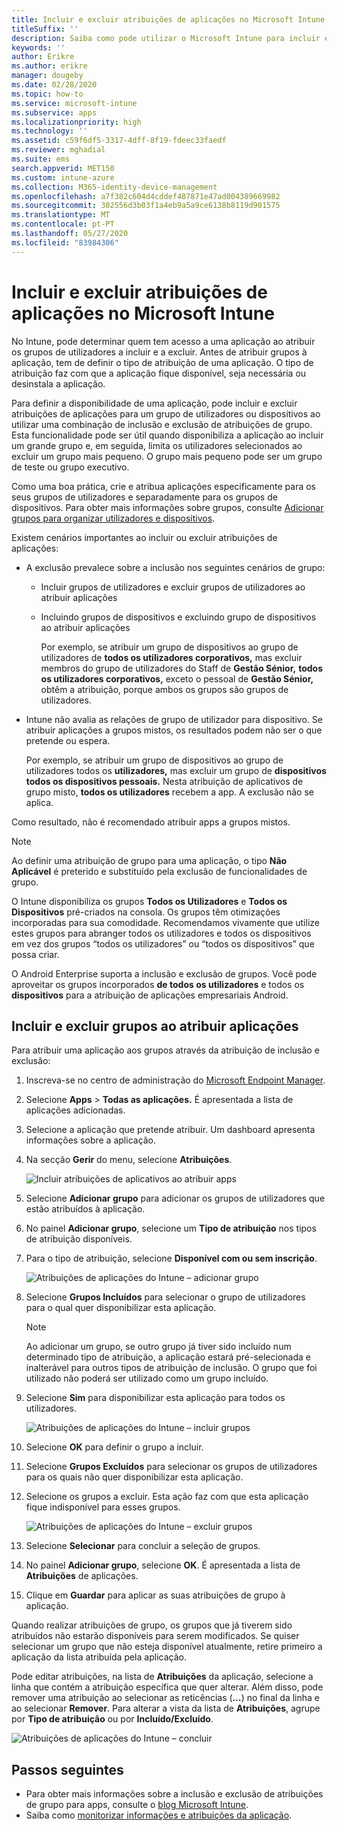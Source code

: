 ```yaml
---
title: Incluir e excluir atribuições de aplicações no Microsoft Intune
titleSuffix: ''
description: Saiba como pode utilizar o Microsoft Intune para incluir e excluir atribuições de aplicações.
keywords: ''
author: Erikre
ms.author: erikre
manager: dougeby
ms.date: 02/28/2020
ms.topic: how-to
ms.service: microsoft-intune
ms.subservice: apps
ms.localizationpriority: high
ms.technology: ''
ms.assetid: c59f6df5-3317-4dff-8f19-fdeec33faedf
ms.reviewer: mghadial
ms.suite: ems
search.appverid: MET150
ms.custom: intune-azure
ms.collection: M365-identity-device-management
ms.openlocfilehash: a7f382c604d4cddef487871e47ad004389669982
ms.sourcegitcommit: 302556d3b03f1a4eb9a5a9ce6138b8119d901575
ms.translationtype: MT
ms.contentlocale: pt-PT
ms.lasthandoff: 05/27/2020
ms.locfileid: "83984306"
---
```

# <a name="include-and-exclude-app-assignments-in-microsoft-intune"></a>Incluir e excluir atribuições de aplicações no Microsoft Intune

No Intune, pode determinar quem tem acesso a uma aplicação ao atribuir os grupos de utilizadores a incluir e a excluir. Antes de atribuir grupos à aplicação, tem de definir o tipo de atribuição de uma aplicação. O tipo de atribuição faz com que a aplicação fique disponível, seja necessária ou desinstala a aplicação. 

Para definir a disponibilidade de uma aplicação, pode incluir e excluir atribuições de aplicações para um grupo de utilizadores ou dispositivos ao utilizar uma combinação de inclusão e exclusão de atribuições de grupo. Esta funcionalidade pode ser útil quando disponibiliza a aplicação ao incluir um grande grupo e, em seguida, limita os utilizadores selecionados ao excluir um grupo mais pequeno. O grupo mais pequeno pode ser um grupo de teste ou grupo executivo. 

Como uma boa prática, crie e atribua aplicações especificamente para os seus grupos de utilizadores e separadamente para os grupos de dispositivos. Para obter mais informações sobre grupos, consulte [Adicionar grupos para organizar utilizadores e dispositivos](../fundamentals/groups-add.md).  

Existem cenários importantes ao incluir ou excluir atribuições de aplicações:

- A exclusão prevalece sobre a inclusão nos seguintes cenários de grupo:
  - Incluir grupos de utilizadores e excluir grupos de utilizadores ao atribuir aplicações
  - Incluindo grupos de dispositivos e excluindo grupo de dispositivos ao atribuir aplicações

    Por exemplo, se atribuir um grupo de dispositivos ao grupo de utilizadores de **todos os utilizadores corporativos,** mas excluir membros do grupo de utilizadores do Staff de **Gestão Sénior,** **todos os utilizadores corporativos,** exceto o pessoal de **Gestão Sénior,** obtêm a atribuição, porque ambos os grupos são grupos de utilizadores.
- Intune não avalia as relações de grupo de utilizador para dispositivo. Se atribuir aplicações a grupos mistos, os resultados podem não ser o que pretende ou espera.

    Por exemplo, se atribuir um grupo de dispositivos ao grupo de utilizadores todos os **utilizadores,** mas excluir um grupo de **dispositivos todos os dispositivos pessoais.** Nesta atribuição de aplicativos de grupo misto, **todos os utilizadores** recebem a app. A exclusão não se aplica.

Como resultado, não é recomendado atribuir apps a grupos mistos.

> [!NOTE]
> Ao definir uma atribuição de grupo para uma aplicação, o tipo **Não Aplicável** é preterido e substituído pela exclusão de funcionalidades de grupo. 
>
> O Intune disponibiliza os grupos **Todos os Utilizadores** e **Todos os Dispositivos** pré-criados na consola. Os grupos têm otimizações incorporadas para sua comodidade. Recomendamos vivamente que utilize estes grupos para abranger todos os utilizadores e todos os dispositivos em vez dos grupos “todos os utilizadores” ou “todos os dispositivos” que possa criar.  
>
> O Android Enterprise suporta a inclusão e exclusão de grupos. Você pode aproveitar os grupos incorporados **de todos os utilizadores** e todos os **dispositivos** para a atribuição de aplicações empresariais Android. 

## <a name="include-and-exclude-groups-when-assigning-apps"></a>Incluir e excluir grupos ao atribuir aplicações

Para atribuir uma aplicação aos grupos através da atribuição de inclusão e exclusão:

1. Inscreva-se no centro de administração do [Microsoft Endpoint Manager](https://go.microsoft.com/fwlink/?linkid=2109431).
2. Selecione **Apps**  >  **Todas as aplicações.** É apresentada a lista de aplicações adicionadas.
3. Selecione a aplicação que pretende atribuir. Um dashboard apresenta informações sobre a aplicação.
4. Na secção **Gerir** do menu, selecione **Atribuições**.

    ![Incluir atribuições de aplicativos ao atribuir apps](./media/apps-inc-exl-assignments/apps-inc-exl-01.png)

5. Selecione **Adicionar grupo** para adicionar os grupos de utilizadores que estão atribuídos à aplicação. 
6. No painel **Adicionar grupo**, selecione um **Tipo de atribuição** nos tipos de atribuição disponíveis.
7. Para o tipo de atribuição, selecione **Disponível com ou sem inscrição**.

    ![Atribuições de aplicações do Intune – adicionar grupo](./media/apps-inc-exl-assignments/apps-inc-exl-02.png)
8. Selecione **Grupos Incluídos** para selecionar o grupo de utilizadores para o qual quer disponibilizar esta aplicação.

    > [!NOTE]
    > Ao adicionar um grupo, se outro grupo já tiver sido incluído num determinado tipo de atribuição, a aplicação estará pré-selecionada e inalterável para outros tipos de atribuição de inclusão. O grupo que foi utilizado não poderá ser utilizado como um grupo incluído.

9. Selecione **Sim** para disponibilizar esta aplicação para todos os utilizadores.

    ![Atribuições de aplicações do Intune – incluir grupos](./media/apps-inc-exl-assignments/apps-inc-exl-03.png)
10. Selecione **OK** para definir o grupo a incluir.
11. Selecione **Grupos Excluídos** para selecionar os grupos de utilizadores para os quais não quer disponibilizar esta aplicação.
12. Selecione os grupos a excluir. Esta ação faz com que esta aplicação fique indisponível para esses grupos.

    ![Atribuições de aplicações do Intune – excluir grupos](./media/apps-inc-exl-assignments/apps-inc-exl-04.png)
13. Selecione **Selecionar** para concluir a seleção de grupos.
14. No painel **Adicionar grupo**, selecione **OK**. É apresentada a lista de **Atribuições** de aplicações.
15. Clique em **Guardar** para aplicar as suas atribuições de grupo à aplicação.

Quando realizar atribuições de grupo, os grupos que já tiverem sido atribuídos não estarão disponíveis para serem modificados. Se quiser selecionar um grupo que não esteja disponível atualmente, retire primeiro a aplicação da lista atribuída pela aplicação.

Pode editar atribuições, na lista de **Atribuições** da aplicação, selecione a linha que contém a atribuição específica que quer alterar. Além disso, pode remover uma atribuição ao selecionar as reticências (**…**) no final da linha e ao selecionar **Remover**. Para alterar a vista da lista de **Atribuições**, agrupe por **Tipo de atribuição** ou por **Incluído/Excluído**.

![Atribuições de aplicações do Intune – concluir](./media/apps-inc-exl-assignments/apps-inc-exl-05.png)

## <a name="next-steps"></a>Passos seguintes

- Para obter mais informações sobre a inclusão e exclusão de atribuições de grupo para apps, consulte o [blog Microsoft Intune](https://aka.ms/new_app_assignment_process).
- Saiba como [monitorizar informações e atribuições da aplicação](apps-monitor.md).
